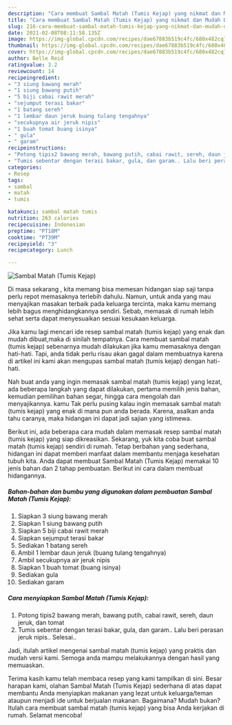 ```yaml
---
description: "Cara membuat Sambal Matah (Tumis Kejap) yang nikmat dan Mudah Dibuat"
title: "Cara membuat Sambal Matah (Tumis Kejap) yang nikmat dan Mudah Dibuat"
slug: 216-cara-membuat-sambal-matah-tumis-kejap-yang-nikmat-dan-mudah-dibuat
date: 2021-02-08T08:11:58.135Z
image: https://img-global.cpcdn.com/recipes/dae67883b519c4fc/680x482cq70/sambal-matah-tumis-kejap-foto-resep-utama.jpg
thumbnail: https://img-global.cpcdn.com/recipes/dae67883b519c4fc/680x482cq70/sambal-matah-tumis-kejap-foto-resep-utama.jpg
cover: https://img-global.cpcdn.com/recipes/dae67883b519c4fc/680x482cq70/sambal-matah-tumis-kejap-foto-resep-utama.jpg
author: Belle Reid
ratingvalue: 3.2
reviewcount: 14
recipeingredient:
- "3 siung bawang merah"
- "1 siung bawang putih"
- "5 biji cabai rawit merah"
- "sejumput terasi bakar"
- "1 batang sereh"
- "1 lembar daun jeruk buang tulang tengahnya"
- "secukupnya air jeruk nipis"
- "1 buah tomat buang isinya"
- " gula"
- " garam"
recipeinstructions:
- "Potong tipis2 bawang merah, bawang putih, cabai rawit, sereh, daun jeruk, dan tomat"
- "Tumis sebentar dengan terasi bakar, gula, dan garam.. Lalu beri perasan jeruk nipis.. Selesai.."
categories:
- Resep
tags:
- sambal
- matah
- tumis

katakunci: sambal matah tumis 
nutrition: 263 calories
recipecuisine: Indonesian
preptime: "PT18M"
cooktime: "PT39M"
recipeyield: "3"
recipecategory: Lunch

---
```



![Sambal Matah (Tumis Kejap)](https://img-global.cpcdn.com/recipes/dae67883b519c4fc/680x482cq70/sambal-matah-tumis-kejap-foto-resep-utama.jpg)

Di masa  sekarang , kita memang bisa memesan hidangan siap saji tanpa perlu repot memasaknya terlebih dahulu. Namun, untuk anda yang mau menyajikan masakan terbaik pada keluarga tercinta, maka kamu memang lebih bagus menghidangkannya sendiri. Sebab, memasak di rumah lebih sehat serta dapat menyesuaikan sesuai kesukaan keluarga.

Jika kamu lagi mencari ide resep sambal matah (tumis kejap) yang enak dan mudah dibuat,maka di sinilah tempatnya. Cara membuat sambal matah (tumis kejap)  sebenarnya mudah dilakukan jika kamu memasaknya dengan hati-hati. Tapi, anda tidak perlu risau akan gagal dalam membuatnya 
karena di artikel ini kami akan mengupas sambal matah (tumis kejap) dengan hati-hati.  



Nah buat anda yang ingin memasak sambal matah (tumis kejap) yang lezat, ada beberapa langkah yang dapat dilakukan, pertama memilih jenis bahan, kemudian pemilihan bahan segar, hingga cara mengolah dan menyajikannya. kamu Tak perlu pusing kalau ingin memasak sambal matah (tumis kejap) yang enak di mana pun anda berada. Karena, asalkan anda  tahu caranya, maka hidangan ini dapat jadi sajian yang istimewa.

Berikut ini, ada beberapa cara mudah dalam memasak resep sambal matah (tumis kejap) yang siap dikreasikan. Sekarang, yuk kita coba buat sambal matah (tumis kejap) sendiri di rumah. Tetap berbahan yang sederhana, hidangan ini dapat memberi manfaat dalam membantu menjaga kesehatan tubuh kita. Anda dapat membuat Sambal Matah (Tumis Kejap) memakai 10 jenis bahan dan 2 tahap pembuatan. Berikut ini cara dalam membuat hidangannya.

<!--inarticleads1-->

##### Bahan-bahan dan bumbu yang digunakan dalam pembuatan Sambal Matah (Tumis Kejap):

1. Siapkan 3 siung bawang merah
1. Siapkan 1 siung bawang putih
1. Siapkan 5 biji cabai rawit merah
1. Siapkan sejumput terasi bakar
1. Sediakan 1 batang sereh
1. Ambil 1 lembar daun jeruk (buang tulang tengahnya)
1. Ambil secukupnya air jeruk nipis
1. Siapkan 1 buah tomat (buang isinya)
1. Sediakan  gula
1. Sediakan  garam




<!--inarticleads2-->

##### Cara menyiapkan Sambal Matah (Tumis Kejap):

1. Potong tipis2 bawang merah, bawang putih, cabai rawit, sereh, daun jeruk, dan tomat
1. Tumis sebentar dengan terasi bakar, gula, dan garam.. Lalu beri perasan jeruk nipis.. Selesai..




Jadi, itulah artikel mengenai  sambal matah (tumis kejap)  yang praktis dan mudah versi kami. Semoga anda mampu melakukannya dengan hasil yang memuaskan. 

Terima kasih kamu telah membaca resep yang kami tampilkan di sini. Besar harapan kami, olahan  Sambal Matah (Tumis Kejap) sederhana di atas dapat membantu Anda menyiapkan makanan yang lezat untuk keluarga/teman ataupun menjadi ide untuk berjualan makanan. Bagaimana? Mudah bukan? Itulah cara membuat sambal matah (tumis kejap) yang bisa Anda kerjakan di rumah. Selamat mencoba!

